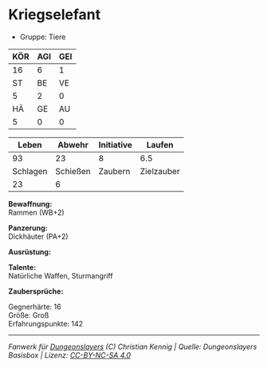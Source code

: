 # Kriegselefant  
- Gruppe: Tiere  

| KÖR | AGI | GEI |  
| --- | --- | --- |  
| 16  | 6   | 1   |
| ST  | BE  | VE  |  
| 5   | 2   | 0   |
| HÄ  | GE  | AU  |  
| 5   | 0   | 0   |


| Leben    | Abwehr   | Initiative | Laufen     |
| -------- | -------- | ---------- | ---------- |
| 93       | 23       | 8          | 6.5        |
| Schlagen | Schießen | Zaubern    | Zielzauber |
| 23       | 6        |            |            |

**Bewaffnung:**  
Rammen (WB+2)

**Panzerung:**  
Dickhäuter (PA+2)

**Ausrüstung:**  


**Talente:**  
Natürliche Waffen, Sturmangriff

**Zaubersprüche:**  


Gegnerhärte: 16  
Größe: Groß  
Erfahrungspunkte: 142  



___
*Fanwerk für [Dungeonslayers](https://www.dungeonslayers.net/) (C) Christian Kennig | Quelle: Dungeonslayers Basisbox | Lizenz: [CC-BY-NC-SA 4.0](https://creativecommons.org/licenses/by-nc-sa/4.0/deed.de)*